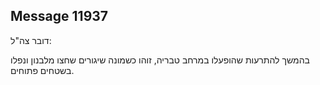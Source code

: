 ## Message 11937

דובר צה"ל:

בהמשך להתרעות שהופעלו במרחב טבריה, זוהו כשמונה שיגורים שחצו מלבנון ונפלו בשטחים פתוחים.

